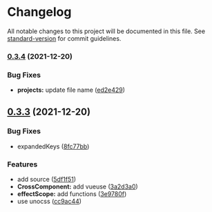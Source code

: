 # Changelog

All notable changes to this project will be documented in this file. See [standard-version](https://github.com/conventional-changelog/standard-version) for commit guidelines.

### [0.3.4](https://github.com/zmtlwzy/vue3-api-demo/compare/v0.3.3...v0.3.4) (2021-12-20)


### Bug Fixes

* **projects:** update file name ([ed2e429](https://github.com/zmtlwzy/vue3-api-demo/commit/ed2e42984810c270e3906b41b654ecb8bec26275))

## [0.3.3](https://github.com/zmtlwzy/vue3-api-demo/compare/0.2.5...v0.3.3) (2021-12-20)


### Bug Fixes

* expandedKeys ([8fc77bb](https://github.com/zmtlwzy/vue3-api-demo/commit/8fc77bbcfd881e98491f33c73f0927dafe80c884))


### Features

* add source ([5df1f51](https://github.com/zmtlwzy/vue3-api-demo/commit/5df1f51c504571d9d2858126aac99399d158c909))
* **CrossComponent:** add vueuse ([3a2d3a0](https://github.com/zmtlwzy/vue3-api-demo/commit/3a2d3a07cadf16a5af4b549e57786483eab2575c))
* **effectScope:** add functions ([3e9780f](https://github.com/zmtlwzy/vue3-api-demo/commit/3e9780f57d0665141a3666ab8fc1eb4a8e5292d8))
* use unocss ([cc9ac44](https://github.com/zmtlwzy/vue3-api-demo/commit/cc9ac445f65778a3c8abac38c37cad7d22e40031))
